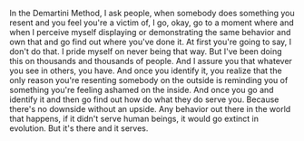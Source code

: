  In the Demartini Method, I ask people, when somebody does something you resent and you feel you're a victim of, I go, okay, go to a moment where and when I perceive myself displaying or demonstrating the same behavior and own that and go find out where you've done it. At first you're going to say, I don't do that. I pride myself on never being that way. But I've been doing this on thousands and thousands of people. And I assure you that whatever you see in others, you have. And once you identify it, you realize that the only reason you're resenting somebody on the outside is reminding you of something you're feeling ashamed on the inside. And once you go and identify it and then go find out how do what they do serve you. Because there's no downside without an upside. Any behavior out there in the world that happens, if it didn't serve human beings, it would go extinct in evolution. But it's there and it serves.